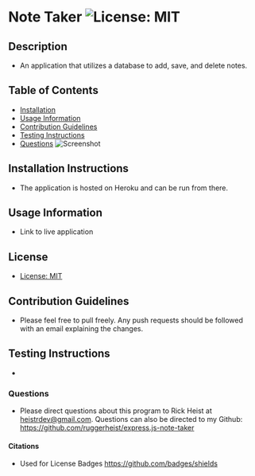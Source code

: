 # Note Taker ![License: MIT](https://img.shields.io/badge/License-MIT-yellow.svg)
## Description
  - An application that utilizes a database to add, save, and delete notes.
## Table of Contents
  - [Installation](#installation-instructions)
  - [Usage Information](#usage-information)
  - [Contribution Guidelines](#contribution-guidelines)
  - [Testing Instructions](#testing-instructions)
  - [Questions](#questions)
![Screenshot](https://i.imgur.com/HNmzibA.png)
## Installation Instructions
  - The application is hosted on Heroku and can be run from there.
## Usage Information
  - Link to live application  
## License
  - [License: MIT](https://opensource.org/licenses/MIT)
## Contribution Guidelines
  - Please feel free to pull freely. Any push requests should be followed with an email explaining the changes.
## Testing Instructions
  - 
### Questions
  - Please direct questions about this program to Rick Heist at heistrdev@gmail.com. Questions can also be directed to my Github: https://github.com/ruggerheist/express.js-note-taker
#### Citations
  - Used for License Badges https://github.com/badges/shields

